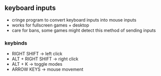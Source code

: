 ## keyboard inputs
* cringe program to convert keyboard inputs into mouse inputs
* works for fullscreen games + desktop
* care for bans, some games might detect this method of sending inputs
### keybinds

* RIGHT SHIFT -> left click
* ALT + RIGHT SHIFT -> right click
* ALT + K -> toggle modes
* ARROW KEYS -> mouse movement
